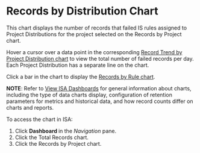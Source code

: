 # Records by Distribution Chart

This chart displays the number of records that failed IS rules assigned
to Project Distributions for the project selected on the Records by
Project chart.<span> </span>

Hover a cursor over a data point in the corresponding [Record Trend by
Project Distribution
chart](Record_Trend_by_Project_Distribution_Chart.htm) to view the total
number of failed records per day. Each Project Distribution has a
separate line on the chart.

Click a bar in the chart to display the [Records by Rule
chart](Records_by_Rule_chart.htm).

<span style="font-weight: bold;">NOTE</span>: Refer to [View ISA
Dashboards](View_ISA_Dashboards.htm) for general information about
charts, including the type of data charts display, configuration of
retention parameters for metrics and historical data, and how record
counts differ on charts and reports.

To access the chart in ISA:

1.  Click <span style="text-indent: -20px;font-weight: bold;">Dashboard
    </span>in the
    <span style="text-indent: -20px;font-style: italic;">Navigation</span>
    pane.
2.  Click the Total Records chart.
3.  Click the Records by Project chart.
